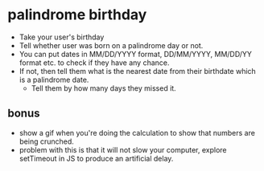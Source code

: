 # palindrome birthday

- Take your user's birthday
- Tell whether user was born on a palindrome day or not. 
- You can put dates in MM/DD/YYYY format, DD/MM/YYYY, MM/DD/YY format etc. to check if they have any chance. 
- If not, then tell them what is the nearest date from their birthdate which is a palindrome date. 
     - Tell them by how many days they missed it.
     
## bonus

- show a gif when you're doing the calculation to show that numbers are being crunched.
- problem with this is that it will not slow your computer, explore setTimeout in JS to produce an artificial delay. 